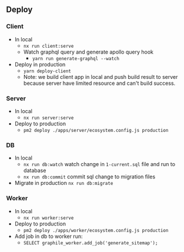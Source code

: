 ## Deploy
### Client
- In local
  - `nx run client:serve`
  - Watch graphql query and generate apollo query hook
    - `yarn run generate-graphql --watch`
- Deploy in production
  - `yarn deploy-client`
  - Note: we build client app in local and push build result to server because server have limited resource and can't build success.
### Server
- In local
  - `nx run server:serve`
- Deploy to production
  - `pm2 deploy ./apps/server/ecosystem.config.js production` 

### DB
- In local
  - `nx run db:watch` watch change in `1-current.sql` file and run to database
  - `nx run db:commit` commit sql change to migration files
- Migrate in production `nx run db:migrate`

### Worker
- In local
  - `nx run worker:serve`
- Deploy to production
  - `pm2 deploy ./apps/worker/ecosystem.config.js production`
- Add job in db to worker run:
  - `SELECT graphile_worker.add_job('generate_sitemap');`
